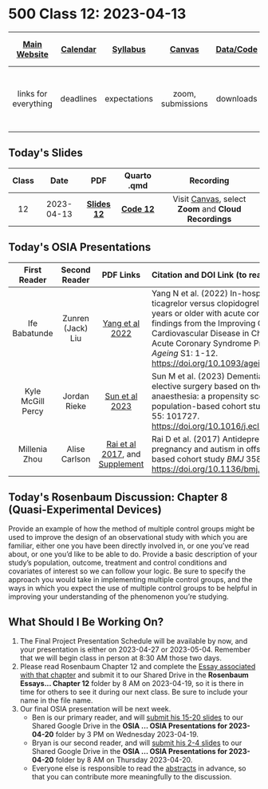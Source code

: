 # 500 Class 12: 2023-04-13

[Main Website](https://thomaselove.github.io/500-2023/) | [Calendar](https://thomaselove.github.io/500-2023/calendar.html) | [Syllabus](https://thomaselove.github.io/500-syllabus-2023) | [Canvas](https://canvas.case.edu) | [Data/Code](https://github.com/THOMASELOVE/500-data) |  [Sources](https://github.com/THOMASELOVE/500-classes-2023/tree/main/sources) | For help, email
:-----------: | :--------------: | :----------: | :---------: | :-------------: | :------: | :-----------: 
links for everything | deadlines | expectations | zoom, submissions | downloads | to read | `Thomas` dot `Love` at `case` dot `edu`

## Today's Slides

Class | Date | PDF | Quarto .qmd | Recording
:---: | :--------: | :------: | :------: | :-------------:
12 | 2023-04-13 | **[Slides 12](https://github.com/THOMASELOVE/500-slides-2023/blob/main/500_slides12.pdf)** | **[Code 12](https://github.com/THOMASELOVE/500-slides-2023/blob/main/500_slides12.qmd)** | Visit [Canvas](https://canvas.case.edu/), select **Zoom** and **Cloud Recordings**

## Today's OSIA Presentations

First Reader | Second Reader | PDF Links | Citation and DOI Link (to read the Abstract)
:-----------: | :-----------: | :---------: | :-------------------------------------------------------------------------
Ife Babatunde | Zunren (Jack) Liu | [Yang et al 2022](pdf/yang_2022.pdf) | Yang N et al. (2022) In-hospital outcomes of ticagrelor versus clopidogrel in patients 75 years or older with acute coronary syndrome: findings from the Improving Care for Cardiovascular Disease in China (CCC) – Acute Coronary Syndrome Project *Age and Ageing* S1: 1-12. https://doi.org/10.1093/ageing/afac231
Kyle McGill Percy | Jordan Rieke | [Sun et al 2023](pdf/sun_2023.pdf) | Sun M et al. (2023) Dementia risk after major elective surgery based on the route of anaesthesia: a propensity score-matched population-based cohort study *eClinical Med* 55: 101727. https://doi.org/10.1016/j.eclinm.2022.101727
Millenia Zhou | Alise Carlson | [Rai et al 2017](pdf/rai_2017.pdf), and [Supplement](pdf/rai_2017_supplement.pdf) | Rai D et al. (2017) Antidepressants during pregnancy and autism in offspring: population based cohort study *BMJ* 358: j2811 https://doi.org/10.1136/bmj.j2811

## Today's Rosenbaum Discussion: Chapter 8 (Quasi-Experimental Devices)

Provide an example of how the method of multiple control groups might be used to improve the design of an observational study with which you are familiar, either one you have been directly involved in, or one you’ve read about, or one you’d like to be able to do. Provide a basic description of your study’s population, outcome, treatment and control conditions and covariates of interest so we can follow your logic. Be sure to specify the approach you would take in implementing multiple control groups, and the ways in which you expect the use of multiple control groups to be helpful in improving your understanding of the phenomenon you’re studying.

## What Should I Be Working On?

1. The Final Project Presentation Schedule will be available by now, and your presentation is either on 2023-04-27 or 2023-05-04. Remember that we will begin class in person at 8:30 AM those two days.
2. Please read Rosenbaum Chapter 12 and complete the [Essay associated with that chapter](https://thomaselove.github.io/500-2023/essays.html#prompt-for-chapter-12-biases-from-general-dispositions) and submit it to our Shared Drive in the **Rosenbaum Essays... Chapter 12** folder by 8 AM on 2023-04-19, so it is there in time for others to see it during our next class. Be sure to include your name in the file name.
3. Our final OSIA presentation will be next week.
    - Ben is our primary reader, and will [submit his 15-20 slides](https://thomaselove.github.io/500-2023/osia.html#for-the-primary-reviewer) to our Shared Google Drive in the **OSIA ... OSIA Presentations for 2023-04-20** folder by 3 PM on Wednesday 2023-04-19. 
    - Bryan is our second reader, and will [submit his 2-4 slides](https://thomaselove.github.io/500-2023/osia.html#for-the-second-reviewer) to our Shared Google Drive in the **OSIA ... OSIA Presentations for 2023-04-20** folder by 8 AM on Thursday 2023-04-20.
    - Everyone else is responsible to read the [abstracts](https://github.com/THOMASELOVE/500-osia-2023/blob/main/pdf/zeitler_2023.pdf) in advance, so that you can contribute more meaningfully to the discussion. 
